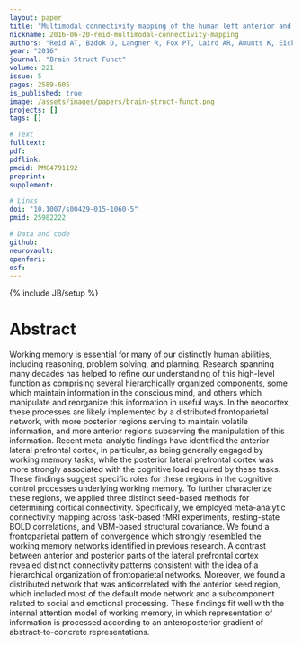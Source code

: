 ```yaml
---
layout: paper
title: "Multimodal connectivity mapping of the human left anterior and posterior lateral prefrontal cortex."
nickname: 2016-06-20-reid-multimodal-connectivity-mapping
authors: "Reid AT, Bzdok D, Langner R, Fox PT, Laird AR, Amunts K, Eickhoff SB, Eickhoff CR"
year: "2016"
journal: "Brain Struct Funct"
volume: 221
issue: 5
pages: 2589-605
is_published: true
image: /assets/images/papers/brain-struct-funct.png
projects: []
tags: []

# Text
fulltext:
pdf:
pdflink:
pmcid: PMC4791192
preprint:
supplement:

# Links
doi: "10.1007/s00429-015-1060-5"
pmid: 25982222

# Data and code
github:
neurovault:
openfmri:
osf:
---
```

{% include JB/setup %}

# Abstract

Working memory is essential for many of our distinctly human abilities, including reasoning, problem solving, and planning. Research spanning many decades has helped to refine our understanding of this high-level function as comprising several hierarchically organized components, some which maintain information in the conscious mind, and others which manipulate and reorganize this information in useful ways. In the neocortex, these processes are likely implemented by a distributed frontoparietal network, with more posterior regions serving to maintain volatile information, and more anterior regions subserving the manipulation of this information. Recent meta-analytic findings have identified the anterior lateral prefrontal cortex, in particular, as being generally engaged by working memory tasks, while the posterior lateral prefrontal cortex was more strongly associated with the cognitive load required by these tasks. These findings suggest specific roles for these regions in the cognitive control processes underlying working memory. To further characterize these regions, we applied three distinct seed-based methods for determining cortical connectivity. Specifically, we employed meta-analytic connectivity mapping across task-based fMRI experiments, resting-state BOLD correlations, and VBM-based structural covariance. We found a frontoparietal pattern of convergence which strongly resembled the working memory networks identified in previous research. A contrast between anterior and posterior parts of the lateral prefrontal cortex revealed distinct connectivity patterns consistent with the idea of a hierarchical organization of frontoparietal networks. Moreover, we found a distributed network that was anticorrelated with the anterior seed region, which included most of the default mode network and a subcomponent related to social and emotional processing. These findings fit well with the internal attention model of working memory, in which representation of information is processed according to an anteroposterior gradient of abstract-to-concrete representations.
